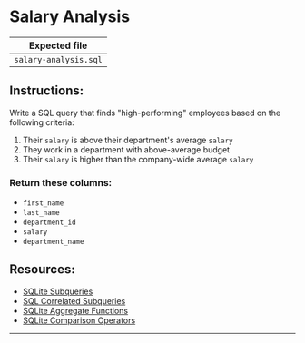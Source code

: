 # Salary Analysis

| Expected file |
| ------------- |
| `salary-analysis.sql` |

## Instructions:

Write a SQL query that finds "high-performing" employees based on the following criteria:

1. Their `salary` is above their department's average `salary`
2. They work in a department with above-average budget
3. Their `salary` is higher than the company-wide average `salary`

### Return these columns:
- `first_name`
- `last_name`
- `department_id`
- `salary`
- `department_name`

## Resources:

- [SQLite Subqueries](https://www.sqlite.org/lang_select.html#subqueries)
- [SQL Correlated Subqueries](https://www.geeksforgeeks.org/sql-correlated-subqueries/)
- [SQLite Aggregate Functions](https://www.sqlite.org/lang_aggfunc.html)
- [SQLite Comparison Operators](https://www.sqlite.org/lang_expr.html#binaryops)

---